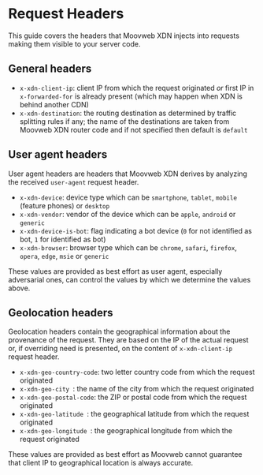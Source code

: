 # Request Headers

This guide covers the headers that Moovweb XDN injects into requests making them visible to your server code.

## General headers

* `x-xdn-client-ip`: client IP from which the request originated *or* first IP in `x-forwarded-for` is already present (which may happen when XDN is behind another CDN)
* `x-xdn-destination`: the routing destination as determined by traffic splitting rules if any; the name of the destinations are taken from Moovweb XDN router code and if not specified then default is `default`

## User agent headers

User agent headers are headers that Moovweb XDN derives by analyzing the received `user-agent` request header.

* `x-xdn-device`: device type which can be `smartphone`, `tablet`, `mobile` (feature phones) or `desktop`
* `x-xdn-vendor`: vendor of the device which can be `apple`, `android` or `generic`
* `x-xdn-device-is-bot`: flag indicating a bot device (`0` for not identified as bot, `1` for identified as bot)
* `x-xdn-browser`: browser type which can be `chrome`, `safari`, `firefox`, `opera`, `edge`, `msie` or `generic`

These values are provided as best effort as user agent, especially adversarial ones, can control the values by which we determine the values above.

## Geolocation headers

Geolocation headers contain the geographical information about the provenance of the request. They are based on the IP of the actual request or, if overriding need is presented, on the content of `x-xdn-client-ip` request header.

* `x-xdn-geo-country-code`: two letter country code from which the request originated
* `x-xdn-geo-city `: the name of the city from which the request originated
* `x-xdn-geo-postal-code`: the ZIP or postal code from which the request originated
* `x-xdn-geo-latitude `: the geographical latitude from which the request originated
* `x-xdn-geo-longitude `: the geographical longitude from which the request originated

These values are provided as best effort as Moovweb cannot guarantee that client IP to geographical location is always accurate.
